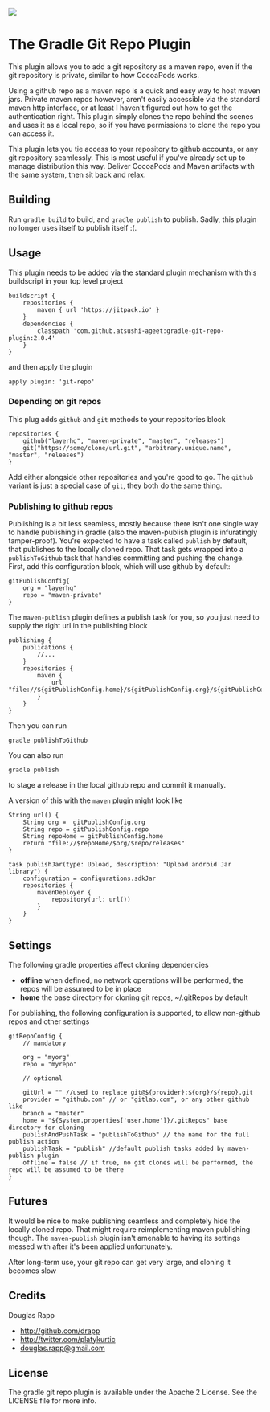 [![](https://jitpack.io/v/atsushi-ageet/gradle-git-repo-plugin.svg)](https://jitpack.io/#atsushi-ageet/gradle-git-repo-plugin)

# The Gradle Git Repo Plugin

This plugin allows you to add a git repository as a maven repo, even if the git
repository is private, similar to how CocoaPods works.

Using a github repo as a maven repo is a quick and easy way to host maven jars.
Private maven repos however, aren't easily accessible via the standard maven
http interface, or at least I haven't figured out how to get the authentication
right. This plugin simply clones the repo behind the scenes and uses it as a
local repo, so if you have permissions to clone the repo you can access it.

This plugin lets you tie access to your repository to github accounts, or any git repository
seamlessly. This is most useful if you've already set up to manage distribution
this way. Deliver CocoaPods and Maven artifacts with the same system, then sit
back and relax.

## Building

Run `gradle build` to build, and `gradle publish` to publish. Sadly, this plugin no longer
uses itself to publish itself :(.

## Usage

This plugin needs to be added via the standard plugin mechanism with this buildscript in your top level project

    buildscript {
        repositories {
            maven { url 'https://jitpack.io' }
        }
        dependencies {
            classpath 'com.github.atsushi-ageet:gradle-git-repo-plugin:2.0.4'
        }
    }

and then apply the plugin

    apply plugin: 'git-repo'


### Depending on git repos

This plug adds `github` and `git` methods to your repositories block

    repositories {
        github("layerhq", "maven-private", "master", "releases")
        git("https://some/clone/url.git", "arbitrary.unique.name", "master", "releases")
    }

Add either alongside other repositories and you're good to go. The `github` variant is
just a special case of `git`, they both do the same thing.

### Publishing to github repos

Publishing is a bit less seamless, mostly because there isn't one single way to
handle publishing in gradle (also the maven-publish plugin is infuratingly
tamper-proof). You're expected to have a task called `publish` by default, that
publishes to the locally cloned repo. That task gets wrapped into a
`publishToGithub` task that handles committing and pushing the change. First, add this
configuration block, which will use github by default:

    gitPublishConfig{
        org = "layerhq"
        repo = "maven-private"
    }

The `maven-publish` plugin defines a publish task for you, so you just need to
supply the right url in the publishing block

    publishing {
        publications {
            //...
        }
        repositories {
            maven {
                url "file://${gitPublishConfig.home}/${gitPublishConfig.org}/${gitPublishConfig.repo}/releases"
            }
        }
    }

Then you can run

    gradle publishToGithub

You can also run 

    gradle publish

to stage a release in the local github repo and commit it manually.


A version of this with the `maven` plugin might look like

    String url() {
        String org =  gitPublishConfig.org
        String repo = gitPublishConfig.repo
        String repoHome = gitPublishConfig.home
        return "file://$repoHome/$org/$repo/releases"
    }
    
    task publishJar(type: Upload, description: "Upload android Jar library") {
        configuration = configurations.sdkJar
        repositories {
            mavenDeployer {
                repository(url: url())
            }
        }
    }

## Settings

The following gradle properties affect cloning dependencies

- **offline** when defined, no network operations will be performed, the repos will be assumed to be in place
- **home** the base directory for cloning git repos, ~/.gitRepos by default


For publishing, the following configuration is supported, to allow non-github repos and other settings

    gitRepoConfig {
		// mandatory

        org = "myorg"
		repo = "myrepo"

		// optional

	    gitUrl = "" //used to replace git@${provider}:${org}/${repo}.git
		provider = "github.com" // or "gitlab.com", or any other github like
		branch = "master"
        home = "${System.properties['user.home']}/.gitRepos" base directory for cloning
        publishAndPushTask = "publishToGithub" // the name for the full publish action
        publishTask = "publish" //default publish tasks added by maven-publish plugin
        offline = false // if true, no git clones will be performed, the repo will be assumed to be there
	}

## Futures

It would be nice to make publishing seamless and completely
hide the locally cloned repo. That might require reimplementing maven
publishing though. The `maven-publish` plugin isn't amenable to having its
settings messed with after it's been applied unfortunately.

After long-term use, your git repo can get very large, and cloning it becomes slow

## Credits

Douglas Rapp

- http://github.com/drapp
- http://twitter.com/platykurtic
- douglas.rapp@gmail.com

## License

The gradle git repo plugin is available under the Apache 2 License. See the LICENSE file for more info.
